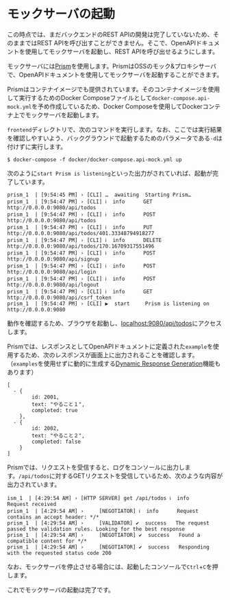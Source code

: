 # モックサーバの起動

この時点では、まだバックエンドのREST APIの開発は完了していないため、そのままではREST APIを呼び出すことができません。そこで、OpenAPIドキュメントを使用してモックサーバを起動し、REST APIを呼び出せるようにします。

モックサーバには[Prism](https://stoplight.io/open-source/prism/)を使用します。PrismはOSSのモック&プロキシサーバで、OpenAPIドキュメントを使用してモックサーバを起動することができます。

Prismはコンテナイメージでも提供されています。そのコンテナイメージを使用して実行するためのDocker Composeファイルとして`docker-compose.api-mock.yml`を予め作成しているため、Docker Composeを使用してDockerコンテナ上でモックサーバを起動します。

`frontend`ディレクトリで、次のコマンドを実行します。なお、ここでは実行結果を確認しやすいよう、バックグラウンドで起動するためのパラメータである`-d`は付けずに実行します。

```
$ docker-compose -f docker/docker-compose.api-mock.yml up
```

次のように`start Prism is listening`といった出力がされていれば、起動が完了しています。

```
prism_1  | [9:54:45 PM] › [CLI] …  awaiting  Starting Prism…
prism_1  | [9:54:47 PM] › [CLI] ℹ  info      GET        http://0.0.0.0:9080/api/todos
prism_1  | [9:54:47 PM] › [CLI] ℹ  info      POST       http://0.0.0.0:9080/api/todos
prism_1  | [9:54:47 PM] › [CLI] ℹ  info      PUT        http://0.0.0.0:9080/api/todos/401.33348794918277
prism_1  | [9:54:47 PM] › [CLI] ℹ  info      DELETE     http://0.0.0.0:9080/api/todos/170.16709317551496
prism_1  | [9:54:47 PM] › [CLI] ℹ  info      POST       http://0.0.0.0:9080/api/signup
prism_1  | [9:54:47 PM] › [CLI] ℹ  info      POST       http://0.0.0.0:9080/api/login
prism_1  | [9:54:47 PM] › [CLI] ℹ  info      POST       http://0.0.0.0:9080/api/logout
prism_1  | [9:54:47 PM] › [CLI] ℹ  info      GET        http://0.0.0.0:9080/api/csrf_token
prism_1  | [9:54:47 PM] › [CLI] ▶  start     Prism is listening on http://0.0.0.0:9080
```

動作を確認するため、ブラウザを起動し、[localhost:9080/api/todos](http://localhost:9080/api/todos)にアクセスします。

Prismでは、レスポンスとしてOpenAPIドキュメントに定義された`example`を使用するため、次のレスポンスが画面上に出力されることを確認します。（`examples`を使用せずに動的に生成する[Dynamic Response Generation](https://meta.stoplight.io/docs/prism/docs/guides/01-mocking.md#dynamic-response-generation)機能もあります）

```
[
  - {
        id: 2001,
        text: "やること１",
        completed: true
    },
  - {
        id: 2002,
        text: "やること２",
        completed: false
    }
]
```

Prismでは、リクエストを受信すると、ログをコンソールに出力します。`/api/todos`に対するGETリクエストを受信しているため、次のような内容が出力されています。

```
ism_1  | [4:29:54 AM] › [HTTP SERVER] get /api/todos ℹ  info      Request received
prism_1  | [4:29:54 AM] ›     [NEGOTIATOR] ℹ  info      Request contains an accept header: */*
prism_1  | [4:29:54 AM] ›     [VALIDATOR] ✔  success   The request passed the validation rules. Looking for the best response
prism_1  | [4:29:54 AM] ›     [NEGOTIATOR] ✔  success   Found a compatible content for */*
prism_1  | [4:29:54 AM] ›     [NEGOTIATOR] ✔  success   Responding with the requested status code 200
```

なお、モックサーバを停止させる場合には、起動したコンソールで`Ctrl`+`C`を押します。

これでモックサーバの起動は完了です。
